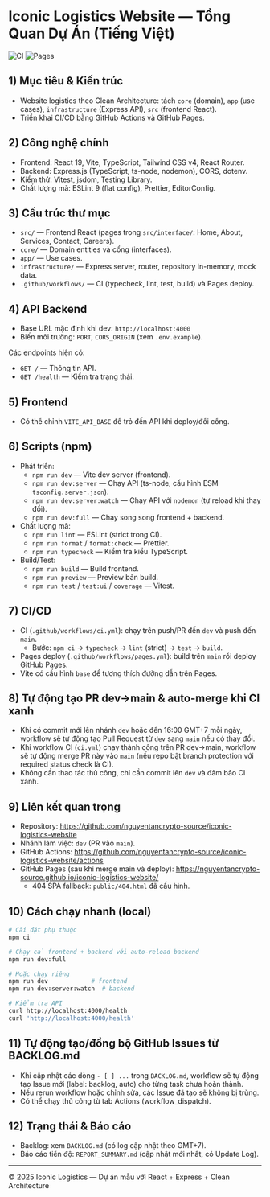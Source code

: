 # Iconic Logistics Website — Tổng Quan Dự Án (Tiếng Việt)

![CI](https://github.com/nguyentancrypto-source/iconic-logistics-website/actions/workflows/ci.yml/badge.svg)
![Pages](https://github.com/nguyentancrypto-source/iconic-logistics-website/actions/workflows/pages.yml/badge.svg)

## 1) Mục tiêu & Kiến trúc

- Website logistics theo Clean Architecture: tách `core` (domain), `app` (use cases), `infrastructure` (Express API), `src` (frontend React).
- Triển khai CI/CD bằng GitHub Actions và GitHub Pages.

## 2) Công nghệ chính

- Frontend: React 19, Vite, TypeScript, Tailwind CSS v4, React Router.
- Backend: Express.js (TypeScript, ts-node, nodemon), CORS, dotenv.
- Kiểm thử: Vitest, jsdom, Testing Library.
- Chất lượng mã: ESLint 9 (flat config), Prettier, EditorConfig.

## 3) Cấu trúc thư mục

- `src/` — Frontend React (pages trong `src/interface/`: Home, About, Services, Contact, Careers).
- `core/` — Domain entities và cổng (interfaces).
- `app/` — Use cases.
- `infrastructure/` — Express server, router, repository in-memory, mock data.
- `.github/workflows/` — CI (typecheck, lint, test, build) và Pages deploy.

## 4) API Backend

- Base URL mặc định khi dev: `http://localhost:4000`
- Biến môi trường: `PORT`, `CORS_ORIGIN` (xem `.env.example`).

Các endpoints hiện có:

- `GET /` — Thông tin API.
- `GET /health` — Kiểm tra trạng thái.

## 5) Frontend

- Có thể chỉnh `VITE_API_BASE` để trỏ đến API khi deploy/đổi cổng.

## 6) Scripts (npm)

- Phát triển:
  - `npm run dev` — Vite dev server (frontend).
  - `npm run dev:server` — Chạy API (ts-node, cấu hình ESM `tsconfig.server.json`).
  - `npm run dev:server:watch` — Chạy API với `nodemon` (tự reload khi thay đổi).
  - `npm run dev:full` — Chạy song song frontend + backend.
- Chất lượng mã:
  - `npm run lint` — ESLint (strict trong CI).
  - `npm run format` / `format:check` — Prettier.
  - `npm run typecheck` — Kiểm tra kiểu TypeScript.
- Build/Test:
  - `npm run build` — Build frontend.
  - `npm run preview` — Preview bản build.
  - `npm run test` / `test:ui` / `coverage` — Vitest.

## 7) CI/CD

- CI (`.github/workflows/ci.yml`): chạy trên push/PR đến `dev` và push đến `main`.
  - Bước: `npm ci` → `typecheck` → `lint` (strict) → `test` → `build`.
- Pages deploy (`.github/workflows/pages.yml`): build trên `main` rồi deploy GitHub Pages.
- Vite có cấu hình `base` để tương thích đường dẫn trên Pages.

## 8) Tự động tạo PR dev→main & auto-merge khi CI xanh

- Khi có commit mới lên nhánh `dev` hoặc đến 16:00 GMT+7 mỗi ngày, workflow sẽ tự động tạo Pull Request từ `dev` sang `main` nếu có thay đổi.
- Khi workflow CI (`ci.yml`) chạy thành công trên PR dev→main, workflow sẽ tự động merge PR này vào `main` (nếu repo bật branch protection với required status check là CI).
- Không cần thao tác thủ công, chỉ cần commit lên `dev` và đảm bảo CI xanh.

## 9) Liên kết quan trọng

- Repository: https://github.com/nguyentancrypto-source/iconic-logistics-website
- Nhánh làm việc: `dev` (PR vào `main`).
- GitHub Actions: https://github.com/nguyentancrypto-source/iconic-logistics-website/actions
- GitHub Pages (sau khi merge main và deploy): https://nguyentancrypto-source.github.io/iconic-logistics-website/
  - 404 SPA fallback: `public/404.html` đã cấu hình.

## 10) Cách chạy nhanh (local)

```bash
# Cài đặt phụ thuộc
npm ci

# Chạy cả frontend + backend với auto-reload backend
npm run dev:full

# Hoặc chạy riêng
npm run dev            # frontend
npm run dev:server:watch  # backend

# Kiểm tra API
curl http://localhost:4000/health
curl 'http://localhost:4000/health'
```

## 11) Tự động tạo/đồng bộ GitHub Issues từ BACKLOG.md

- Khi cập nhật các dòng `- [ ] ...` trong `BACKLOG.md`, workflow sẽ tự động tạo Issue mới (label: backlog, auto) cho từng task chưa hoàn thành.
- Nếu rerun workflow hoặc chỉnh sửa, các Issue đã tạo sẽ không bị trùng.
- Có thể chạy thủ công từ tab Actions (workflow_dispatch).

## 12) Trạng thái & Báo cáo

- Backlog: xem `BACKLOG.md` (có log cập nhật theo GMT+7).
- Báo cáo tiến độ: `REPORT_SUMMARY.md` (cập nhật mới nhất, có Update Log).

---

© 2025 Iconic Logistics — Dự án mẫu với React + Express + Clean Architecture
